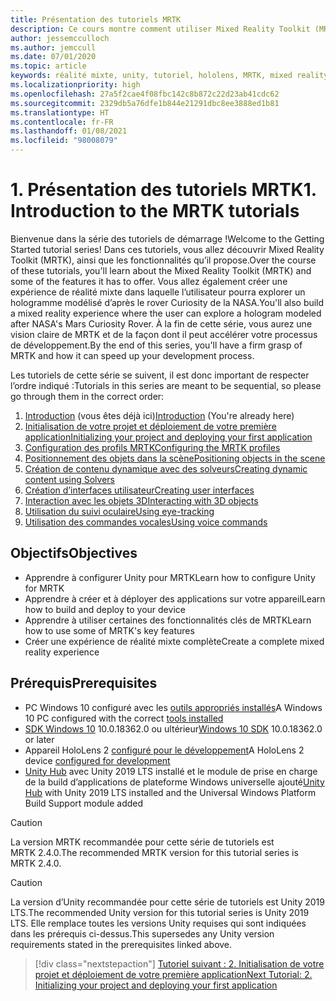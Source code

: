 ```yaml
---
title: Présentation des tutoriels MRTK
description: Ce cours montre comment utiliser Mixed Reality Toolkit (MRTK) pour créer une application de réalité mixte à partir de rien.
author: jessemcculloch
ms.author: jemccull
ms.date: 07/01/2020
ms.topic: article
keywords: réalité mixte, unity, tutoriel, hololens, MRTK, mixed reality toolkit, solveurs, suivi oculaire, commandes vocales
ms.localizationpriority: high
ms.openlocfilehash: 27a5f2cae4f08fbc142c8b872c22d23ab41cdc62
ms.sourcegitcommit: 2329db5a76dfe1b844e21291dbc8ee3888ed1b81
ms.translationtype: HT
ms.contentlocale: fr-FR
ms.lasthandoff: 01/08/2021
ms.locfileid: "98008079"
---
```

# <a name="1-introduction-to-the-mrtk-tutorials"></a><span data-ttu-id="25513-104">1. Présentation des tutoriels MRTK</span><span class="sxs-lookup"><span data-stu-id="25513-104">1. Introduction to the MRTK tutorials</span></span>

<span data-ttu-id="25513-105">Bienvenue dans la série des tutoriels de démarrage !</span><span class="sxs-lookup"><span data-stu-id="25513-105">Welcome to the Getting Started tutorial series!</span></span> <span data-ttu-id="25513-106">Dans ces tutoriels, vous allez découvrir Mixed Reality Toolkit (MRTK), ainsi que les fonctionnalités qu’il propose.</span><span class="sxs-lookup"><span data-stu-id="25513-106">Over the course of these tutorials, you'll learn about the Mixed Reality Toolkit (MRTK) and some of the features it has to offer.</span></span> <span data-ttu-id="25513-107">Vous allez également créer une expérience de réalité mixte dans laquelle l’utilisateur pourra explorer un hologramme modélisé d’après le rover Curiosity de la NASA.</span><span class="sxs-lookup"><span data-stu-id="25513-107">You'll also build a mixed reality experience where the user can explore a hologram modeled after NASA's Mars Curiosity Rover.</span></span> <span data-ttu-id="25513-108">À la fin de cette série, vous aurez une vision claire de MRTK et de la façon dont il peut accélérer votre processus de développement.</span><span class="sxs-lookup"><span data-stu-id="25513-108">By the end of this series, you'll have a firm grasp of MRTK and how it can speed up your development process.</span></span>

<span data-ttu-id="25513-109">Les tutoriels de cette série se suivent, il est donc important de respecter l’ordre indiqué :</span><span class="sxs-lookup"><span data-stu-id="25513-109">Tutorials in this series are meant to be sequential, so please go through them in the correct order:</span></span>

1. <span data-ttu-id="25513-110">[Introduction](mr-learning-base-01.md) (vous êtes déjà ici)</span><span class="sxs-lookup"><span data-stu-id="25513-110">[Introduction](mr-learning-base-01.md) (You're already here)</span></span>
2. [<span data-ttu-id="25513-111">Initialisation de votre projet et déploiement de votre première application</span><span class="sxs-lookup"><span data-stu-id="25513-111">Initializing your project and deploying your first application</span></span>](mr-learning-base-02.md)
3. [<span data-ttu-id="25513-112">Configuration des profils MRTK</span><span class="sxs-lookup"><span data-stu-id="25513-112">Configuring the MRTK profiles</span></span>](mr-learning-base-03.md)
4. [<span data-ttu-id="25513-113">Positionnement des objets dans la scène</span><span class="sxs-lookup"><span data-stu-id="25513-113">Positioning objects in the scene</span></span>](mr-learning-base-04.md)
5. [<span data-ttu-id="25513-114">Création de contenu dynamique avec des solveurs</span><span class="sxs-lookup"><span data-stu-id="25513-114">Creating dynamic content using Solvers</span></span>](mr-learning-base-05.md)
6. [<span data-ttu-id="25513-115">Création d’interfaces utilisateur</span><span class="sxs-lookup"><span data-stu-id="25513-115">Creating user interfaces</span></span>](mr-learning-base-06.md)
7. [<span data-ttu-id="25513-116">Interaction avec les objets 3D</span><span class="sxs-lookup"><span data-stu-id="25513-116">Interacting with 3D objects</span></span>](mr-learning-base-07.md)
8. [<span data-ttu-id="25513-117">Utilisation du suivi oculaire</span><span class="sxs-lookup"><span data-stu-id="25513-117">Using eye-tracking</span></span>](mr-learning-base-08.md)
9. [<span data-ttu-id="25513-118">Utilisation des commandes vocales</span><span class="sxs-lookup"><span data-stu-id="25513-118">Using voice commands</span></span>](mr-learning-base-09.md)

## <a name="objectives"></a><span data-ttu-id="25513-119">Objectifs</span><span class="sxs-lookup"><span data-stu-id="25513-119">Objectives</span></span>

* <span data-ttu-id="25513-120">Apprendre à configurer Unity pour MRTK</span><span class="sxs-lookup"><span data-stu-id="25513-120">Learn how to configure Unity for MRTK</span></span>
* <span data-ttu-id="25513-121">Apprendre à créer et à déployer des applications sur votre appareil</span><span class="sxs-lookup"><span data-stu-id="25513-121">Learn how to build and deploy to your device</span></span>
* <span data-ttu-id="25513-122">Apprendre à utiliser certaines des fonctionnalités clés de MRTK</span><span class="sxs-lookup"><span data-stu-id="25513-122">Learn how to use some of MRTK's key features</span></span>
* <span data-ttu-id="25513-123">Créer une expérience de réalité mixte complète</span><span class="sxs-lookup"><span data-stu-id="25513-123">Create a complete mixed reality experience</span></span>

## <a name="prerequisites"></a><span data-ttu-id="25513-124">Prérequis</span><span class="sxs-lookup"><span data-stu-id="25513-124">Prerequisites</span></span>

* <span data-ttu-id="25513-125">PC Windows 10 configuré avec les [outils appropriés installés](../../install-the-tools.md)</span><span class="sxs-lookup"><span data-stu-id="25513-125">A Windows 10 PC configured with the correct [tools installed](../../install-the-tools.md)</span></span>
* <span data-ttu-id="25513-126">[SDK Windows 10](https://developer.microsoft.com/windows/downloads/windows-10-sdk/) 10.0.18362.0 ou ultérieur</span><span class="sxs-lookup"><span data-stu-id="25513-126">[Windows 10 SDK](https://developer.microsoft.com/windows/downloads/windows-10-sdk/) 10.0.18362.0 or later</span></span>
* <span data-ttu-id="25513-127">Appareil HoloLens 2 [configuré pour le développement](../../platform-capabilities-and-apis/using-visual-studio.md#enabling-developer-mode)</span><span class="sxs-lookup"><span data-stu-id="25513-127">A HoloLens 2 device [configured for development](../../platform-capabilities-and-apis/using-visual-studio.md#enabling-developer-mode)</span></span>
* <span data-ttu-id="25513-128"><a href="https://docs.unity3d.com/Manual/GettingStartedInstallingHub.html" target="_blank">Unity Hub</a> avec Unity 2019 LTS installé et le module de prise en charge de la build d’applications de plateforme Windows universelle ajouté</span><span class="sxs-lookup"><span data-stu-id="25513-128"><a href="https://docs.unity3d.com/Manual/GettingStartedInstallingHub.html" target="_blank">Unity Hub</a> with Unity 2019 LTS installed and the Universal Windows Platform Build Support module added</span></span>

> [!CAUTION]
> <span data-ttu-id="25513-129">La version MRTK recommandée pour cette série de tutoriels est MRTK 2.4.0.</span><span class="sxs-lookup"><span data-stu-id="25513-129">The recommended MRTK version for this tutorial series is MRTK 2.4.0.</span></span>

> [!CAUTION]
> <span data-ttu-id="25513-130">La version d’Unity recommandée pour cette série de tutoriels est Unity 2019 LTS.</span><span class="sxs-lookup"><span data-stu-id="25513-130">The recommended Unity version for this tutorial series is Unity 2019 LTS.</span></span> <span data-ttu-id="25513-131">Elle remplace toutes les versions Unity requises qui sont indiquées dans les prérequis ci-dessus.</span><span class="sxs-lookup"><span data-stu-id="25513-131">This supersedes any Unity version requirements stated in the prerequisites linked above.</span></span>

> [!div class="nextstepaction"]
> [<span data-ttu-id="25513-132">Tutoriel suivant : 2. Initialisation de votre projet et déploiement de votre première application</span><span class="sxs-lookup"><span data-stu-id="25513-132">Next Tutorial: 2. Initializing your project and deploying your first application</span></span>](mr-learning-base-02.md)

